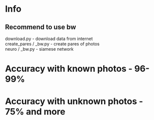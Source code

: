 # Info
## Recommend to use bw

download.py - download data from internet <br />
create_pares / _bw.py - create pares of photos <br />
neuro / _bw.py - siamese network

# Accuracy with known photos - 96-99%
# Accuracy with unknown photos - 75% and more